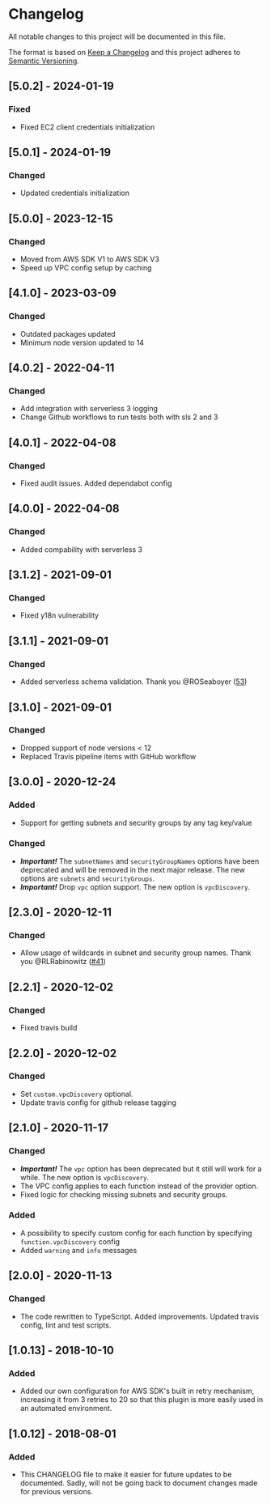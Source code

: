 # Changelog

All notable changes to this project will be documented in this file.

The format is based on [Keep a Changelog](http://keepachangelog.com/en/1.0.0/)
and this project adheres to [Semantic Versioning](http://semver.org/spec/v2.0.0.html).

## [5.0.2] - 2024-01-19

### Fixed

- Fixed EC2 client credentials initialization 

## [5.0.1] - 2024-01-19

### Changed

- Updated credentials initialization

## [5.0.0] - 2023-12-15

### Changed

- Moved from AWS SDK V1 to AWS SDK V3
- Speed up VPC config setup by caching

## [4.1.0] - 2023-03-09

### Changed

- Outdated packages updated
- Minimum node version updated to 14

## [4.0.2] - 2022-04-11

### Changed

- Add integration with serverless 3 logging
- Change Github workflows to run tests both with sls 2 and 3

## [4.0.1] - 2022-04-08

### Changed

- Fixed audit issues. Added dependabot config

## [4.0.0] - 2022-04-08

### Changed

- Added compability with serverless 3

## [3.1.2] - 2021-09-01

### Changed

- Fixed y18n vulnerability

## [3.1.1] - 2021-09-01

### Changed

- Added serverless schema validation. Thank you @ROSeaboyer ([53](https://github.com/amplify-education/serverless-vpc-discovery/pull/53))

## [3.1.0] - 2021-09-01

### Changed

- Dropped support of node versions < 12
- Replaced Travis pipeline items with GitHub workflow

## [3.0.0] - 2020-12-24

### Added

- Support for getting subnets and security groups by any tag key/value

### Changed

- ***Important!*** The `subnetNames` and `securityGroupNames` options have been deprecated and will be removed in the next major release. The new options are `subnets` and `securityGroups`.
- ***Important!*** Drop `vpc` option support. The new option is `vpcDiscovery`.

## [2.3.0] - 2020-12-11

### Changed

- Allow usage of wildcards in subnet and security group names. Thank you @RLRabinowitz ([#41](https://github.com/amplify-education/serverless-vpc-discovery/pull/41))

## [2.2.1] - 2020-12-02

### Changed

- Fixed travis build

## [2.2.0] - 2020-12-02

### Changed

- Set `custom.vpcDiscovery` optional.
- Update travis config for github release tagging

## [2.1.0] - 2020-11-17

### Changed

- ***Important!*** The `vpc` option has been deprecated but it still will work for a while. The new option is `vpcDiscovery`.
- The VPC config applies to each function instead of the provider option.
- Fixed logic for checking missing subnets and security groups.

### Added

- A possibility to specify custom config for each function by specifying `function.vpcDiscovery` config
- Added `warning` and `info` messages

## [2.0.0] - 2020-11-13

### Changed

- The code rewritten to TypeScript. Added improvements. Updated travis config, lint and test scripts.

## [1.0.13] - 2018-10-10

### Added

- Added our own configuration for AWS SDK's built in retry mechanism, increasing it from 3 retries to 20 so that this plugin is more easily used in an automated environment.

## [1.0.12] - 2018-08-01

### Added

- This CHANGELOG file to make it easier for future updates to be documented. Sadly, will not be going back to document changes made for previous versions.
